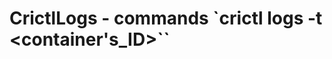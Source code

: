 CrictlLogs - commands `crictl logs -t <container's_ID>``
========================================================